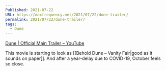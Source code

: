 ```yaml
---
Published: 2021-07-22
URL: https://maxfrequency.net/2021/07/22/dune-trailer/
permalink: 2021/07/22/dune-trailer/
tags:
  - Dune
---
```

[Dune | Official Main Trailer – YouTube](https://www.youtube.com/watch?v=idLGrJh8ybg)

This movie is starting to look as [[Behold Dune – Vanity Fair|good as it sounds on paper]]. And after a year-delay due to COVID-19, October feels so close. 